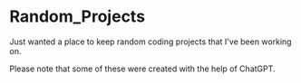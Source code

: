 # Random_Projects

Just wanted a place to keep random coding projects that I've been working on.

Please note that some of these were created with the help of ChatGPT.
